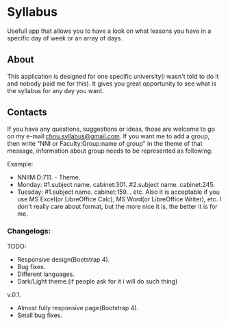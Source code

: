 # Syllabus

Usefull app that allows you to have a look on what lessons you have in a specific day of week or an array of days.

## About

This application is designed for one specific university(i wasn't told to do it and nobody paid me for this).
It gives you great opportunity to see what is the syllabus for any day you want.

## Contacts

If you have any questions, suggestions or ideas, those are welcome to go on my 
e-mail:chnu.syllabus@gmail.com.
If you want me to add a group, then write "NNI or Faculty:Group:name of group" in the theme of that message, information about group needs to be represented as following:

Example:
* NNIIM:D:711. - Theme.
* Monday: #1.subject name. cabinet:301. #2.subject name. cabinet:245.
* Tuesday: #1.subject name. cabinet:159...
etc.
Also it is acceptable if you use MS Excel(or LibreOffice Calc), MS Word(or LibreOffice Writer), etc.
I don't really care about format, but the more nice it is, the better it is for me.

### Changelogs:
TODO:
- Responsive design(Bootstrap 4).
- Bug fixes.
- Different languages.
- Dark/Light theme.(if people ask for it i will do such thing)

v.0.1.
+ Almost fully responsive page(Bootstrap 4).
+ Small bug fixes.
